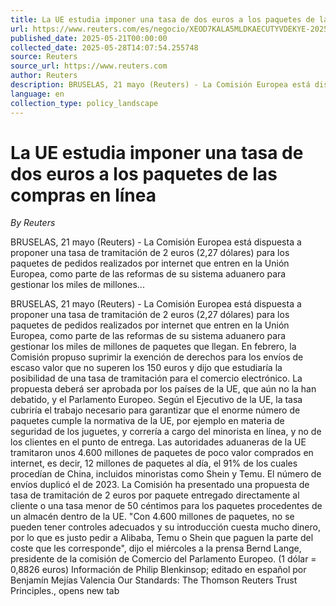 ```yaml
---
title: La UE estudia imponer una tasa de dos euros a los paquetes de las compras en línea
url: https://www.reuters.com/es/negocio/XEOD7KALA5MLDKAECUTYVDEKYE-2025-05-21/
published_date: 2025-05-21T00:00:00
collected_date: 2025-05-28T14:07:54.255748
source: Reuters
source_url: https://www.reuters.com
author: Reuters
description: BRUSELAS, 21 mayo (Reuters) - La Comisión Europea está dispuesta a proponer una tasa de tramitación de 2 euros (2,27 dólares) para los paquetes de pedidos realizados por internet que entren en la Unión Europea, como parte de las reformas de su sistema aduanero para gestionar los miles de millones...
language: en
collection_type: policy_landscape
---
```


# La UE estudia imponer una tasa de dos euros a los paquetes de las compras en línea

*By Reuters*

BRUSELAS, 21 mayo (Reuters) - La Comisión Europea está dispuesta a proponer una tasa de tramitación de 2 euros (2,27 dólares) para los paquetes de pedidos realizados por internet que entren en la Unión Europea, como parte de las reformas de su sistema aduanero para gestionar los miles de millones...

BRUSELAS, 21 mayo (Reuters) - La Comisión Europea está dispuesta a proponer una tasa de tramitación de 2 euros (2,27 dólares) para los paquetes de pedidos realizados por internet que entren en la Unión Europea, como parte de las reformas de su sistema aduanero para gestionar los miles de millones de paquetes que llegan. En febrero, la Comisión propuso suprimir la exención de derechos para los envíos de escaso valor que no superen los 150 euros y dijo que estudiaría la posibilidad de una tasa de tramitación para el comercio electrónico. La propuesta deberá ser aprobada por los países de la UE, que aún no la han debatido, y el Parlamento Europeo. Según el Ejecutivo de la UE, la tasa cubriría el trabajo necesario para garantizar que el enorme número de paquetes cumple la normativa de la UE, por ejemplo en materia de seguridad de los juguetes, y correría a cargo del minorista en línea, y no de los clientes en el punto de entrega. Las autoridades aduaneras de la UE tramitaron unos 4.600 millones de paquetes de poco valor comprados en internet, es decir, 12 millones de paquetes al día, el 91% de los cuales procedían de China, incluidos minoristas como Shein y Temu. El número de envíos duplicó el de 2023. La Comisión ha presentado una propuesta de tasa de tramitación de 2 euros por paquete entregado directamente al cliente o una tasa menor de 50 céntimos para los paquetes procedentes de un almacén dentro de la UE. "Con 4.600 millones de paquetes, no se pueden tener controles adecuados y su introducción cuesta mucho dinero, por lo que es justo pedir a Alibaba, Temu o Shein que paguen la parte del coste que les corresponde", dijo el miércoles a la prensa Bernd Lange, presidente de la comisión de Comercio del Parlamento Europeo. (1 dólar = 0,8826 euros) Información de Philip Blenkinsop; editado en español por Benjamín Mejías Valencia Our Standards: The Thomson Reuters Trust Principles., opens new tab